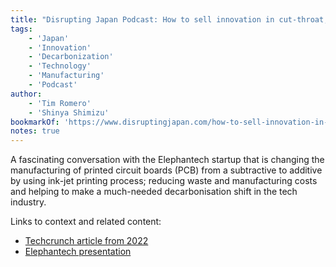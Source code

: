 ```yaml
---
title: "Disrupting Japan Podcast: How to sell innovation in cut-throat, low-margin industries"
tags:
    - 'Japan'
    - 'Innovation'
    - 'Decarbonization'
    - 'Technology'
    - 'Manufacturing'
    - 'Podcast'
author:
    - 'Tim Romero'
    - 'Shinya Shimizu'
bookmarkOf: 'https://www.disruptingjapan.com/how-to-sell-innovation-in-cut-throat-low-margin-industries/'
notes: true
---
```


A fascinating conversation with the Elephantech startup that is changing the manufacturing of printed circuit boards (PCB) from a subtractive to additive by using ink-jet printing process; reducing waste and manufacturing costs and helping to make a much-needed decarbonisation shift in the tech industry.

Links to context and related content:

- [Techcrunch article from 2022](https://techcrunch.com/2022/11/17/elephantech-wants-to-create-circuit-boards-that-are-kinder-to-the-environment/)
- [Elephantech presentation](https://www.youtube.com/watch?v=6atSBDg5uGM)